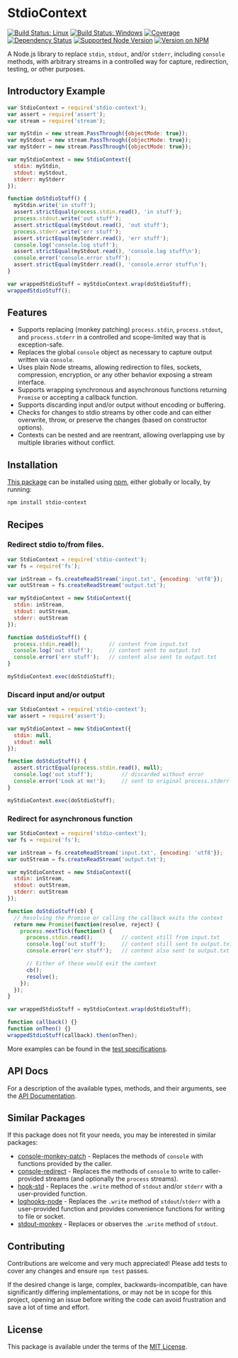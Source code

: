 StdioContext
============

[![Build Status: Linux](https://img.shields.io/travis/kevinoid/stdio-context/master.svg?style=flat&label=build+on+linux)](https://travis-ci.org/kevinoid/stdio-context)
[![Build Status: Windows](https://img.shields.io/appveyor/ci/kevinoid/stdio-context/master.svg?style=flat&label=build+on+windows)](https://ci.appveyor.com/project/kevinoid/stdio-context)
[![Coverage](https://img.shields.io/codecov/c/github/kevinoid/stdio-context.svg?style=flat)](https://codecov.io/github/kevinoid/stdio-context?branch=master)
[![Dependency Status](https://img.shields.io/david/kevinoid/stdio-context.svg?style=flat)](https://david-dm.org/kevinoid/stdio-context)
[![Supported Node Version](https://img.shields.io/node/v/stdio-context.svg?style=flat)](https://www.npmjs.com/package/stdio-context)
[![Version on NPM](https://img.shields.io/npm/v/stdio-context.svg?style=flat)](https://www.npmjs.com/package/stdio-context)

A Node.js library to replace `stdin`, `stdout`, and/or `stderr`, including `console` methods, with arbitrary streams in a controlled way for capture, redirection, testing, or other purposes.

## Introductory Example

```js
var StdioContext = require('stdio-context');
var assert = require('assert');
var stream = require('stream');

var myStdin = new stream.PassThrough({objectMode: true});
var myStdout = new stream.PassThrough({objectMode: true});
var myStderr = new stream.PassThrough({objectMode: true});

var myStdioContext = new StdioContext({
  stdin: myStdin,
  stdout: myStdout,
  stderr: myStderr
});

function doStdioStuff() {
  myStdin.write('in stuff');
  assert.strictEqual(process.stdin.read(), 'in stuff');
  process.stdout.write('out stuff');
  assert.strictEqual(myStdout.read(), 'out stuff');
  process.stderr.write('err stuff');
  assert.strictEqual(myStderr.read(), 'err stuff');
  console.log('console.log stuff');
  assert.strictEqual(myStdout.read(), 'console.log stuff\n');
  console.error('console.error stuff');
  assert.strictEqual(myStderr.read(), 'console.error stuff\n');
}

var wrappedStdioStuff = myStdioContext.wrap(doStdioStuff);
wrappedStdioStuff();
```

## Features

* Supports replacing (monkey patching) `process.stdin`, `process.stdout`, and
  `process.stderr` in a controlled and scope-limited way that is
  exception-safe.
* Replaces the global `console` object as necessary to capture output written
  via `console`.
* Uses plain Node streams, allowing redirection to files, sockets,
  compression, encryption, or any other behavior exposing a stream interface.
* Supports wrapping synchronous and asynchronous functions returning
  <code>Promise</code> or accepting a callback function.
* Supports discarding input and/or output without encoding or buffering.
* Checks for changes to stdio streams by other code and can either overwrite,
  throw, or preserve the changes (based on constructor options).
* Contexts can be nested and are reentrant, allowing overlapping use by
  multiple libraries without conflict.

## Installation

[This package](https://www.npmjs.com/package/stdio-context) can be
installed using [npm](https://www.npmjs.com/), either globally or locally, by
running:

```sh
npm install stdio-context
```

## Recipes

### Redirect stdio to/from files.

```js
var StdioContext = require('stdio-context');
var fs = require('fs');

var inStream = fs.createReadStream('input.txt', {encoding: 'utf8'});
var outStream = fs.createReadStream('output.txt');

var myStdioContext = new StdioContext({
  stdin: inStream,
  stdout: outStream,
  stderr: outStream
});

function doStdioStuff() {
  process.stdin.read();         // content from input.txt
  console.log('out stuff');     // content sent to output.txt
  console.error('err stuff');   // content also sent to output.txt
}

myStdioContext.exec(doStdioStuff);
```

### Discard input and/or output

```js
var StdioContext = require('stdio-context');
var assert = require('assert');

var myStdioContext = new StdioContext({
  stdin: null,
  stdout: null
});

function doStdioStuff() {
  assert.strictEqual(process.stdin.read(), null);
  console.log('out stuff');         // discarded without error
  console.error('Look at me!');     // sent to original process.stderr
}

myStdioContext.exec(doStdioStuff);
```

### Redirect for asynchronous function

```js
var StdioContext = require('stdio-context');
var fs = require('fs');

var inStream = fs.createReadStream('input.txt', {encoding: 'utf8'});
var outStream = fs.createReadStream('output.txt');

var myStdioContext = new StdioContext({
  stdin: inStream,
  stdout: outStream,
  stderr: outStream
});

function doStdioStuff(cb) {
  // Resolving the Promise or calling the callback exits the context
  return new Promise(function(resolve, reject) {
    process.nextTick(function() {
      process.stdin.read();         // content still from input.txt
      console.log('out stuff');     // content still sent to output.txt
      console.error('err stuff');   // content also sent to output.txt

      // Either of these would exit the context
      cb();
      resolve();
    });
  });
}

var wrappedStdioStuff = myStdioContext.wrap(doStdioStuff);

function callback() {}
function onThen() {}
wrappedStdioStuff(callback).then(onThen);
```

More examples can be found in the [test
specifications](https://kevinoid.github.io/stdio-context/spec).

## API Docs

For a description of the available types, methods, and their arguments, see
the [API Documentation](https://kevinoid.github.io/stdio-context/api).

## Similar Packages

If this package does not fit your needs, you may be interested in similar
packages:

* [console-monkey-patch](https://github.com/NetOxygen/console-monkey-patch) -
  Replaces the methods of `console` with functions provided by the caller.
* [console-redirect](https://github.com/mattdesl/console-redirect) - Replaces
  the methods of `console` to write to caller-provided streams (and optionally
  the `process` streams).
* [hook-std](https://github.com/sindresorhus/hook-std) - Replaces the `.write`
  method of `stdout` and/or `stderr` with a user-provided function.
* [loghooks-node](https://github.com/digplan/loghooks-node) - Replaces the
  `.write` method of `stdout`/`stderr` with a user-provided function and
  provides convenience functions for writing to file or socket.
* [stdout-monkey](https://github.com/stringparser/stdout-monkey) - Replaces or
  observes the `.write` method of `stdout`.

## Contributing

Contributions are welcome and very much appreciated!  Please add tests to
cover any changes and ensure `npm test` passes.

If the desired change is large, complex, backwards-incompatible, can have
significantly differing implementations, or may not be in scope for this
project, opening an issue before writing the code can avoid frustration and
save a lot of time and effort.

## License

This package is available under the terms of the
[MIT License](https://opensource.org/licenses/MIT).
